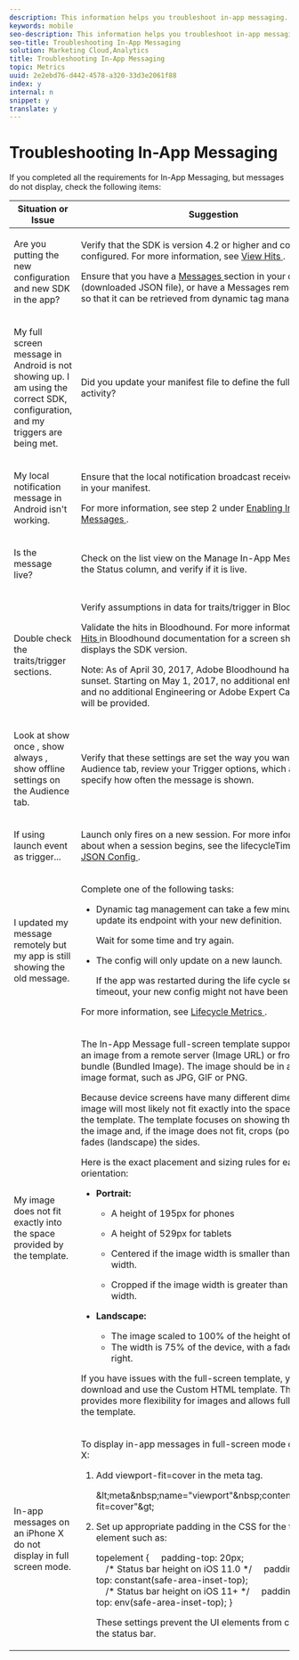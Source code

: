 ```yaml
---
description: This information helps you troubleshoot in-app messaging.
keywords: mobile
seo-description: This information helps you troubleshoot in-app messaging.
seo-title: Troubleshooting In-App Messaging
solution: Marketing Cloud,Analytics
title: Troubleshooting In-App Messaging
topic: Metrics
uuid: 2e2ebd76-d442-4578-a320-33d3e2061f88
index: y
internal: n
snippet: y
translate: y
---
```


# Troubleshooting In-App Messaging

If you completed all the requirements for In-App Messaging, but messages do not display, check the following items: 

<table id="table_DED57BD89C714BAB8C169B3C96D8D169"> 
 <thead> 
  <tr> 
   <th colname="col1" class="entry"> Situation or Issue </th> 
   <th colname="col2" class="entry"> Suggestion </th> 
  </tr> 
 </thead>
 <tbody> 
  <tr> 
   <td colname="col1"> <p>Are you putting the new configuration and new SDK in the app? </p> </td> 
   <td colname="col2"> <p>Verify that the SDK is version 4.2 or higher and correctly configured. For more information, see <a href="https://marketing.adobe.com/resources/help/en_US/mobile/bloodhound/view_hits.html" format="https" scope="external"> View Hits </a>. </p> <p>Ensure that you have a <a href="https://marketing.adobe.com/resources/help/en_US/mobile/ios/messaging.html" format="https" scope="external"> Messages </a> section in your configuration (downloaded JSON file), or have a Messages remote endpoint, so that it can be retrieved from dynamic tag management. </p> </td> 
  </tr> 
  <tr> 
   <td colname="col1"> <p> My full screen message in Android is not showing up. I am using the correct SDK, configuration, and my triggers are being met. </p> </td> 
   <td colname="col2"> <p> Did you update your manifest file to define the full screen activity? </p> </td> 
  </tr> 
  <tr> 
   <td colname="col1"> <p> My local notification message in Android isn't working. </p> </td> 
   <td colname="col2"> <p>Ensure that the local notification broadcast receiver is declared in your manifest. </p> <p>For more information, see step 2 under <a href="https://marketing.adobe.com/resources/help/en_US/mobile/android/messaging.html" format="https" scope="external"> Enabling In-App Messages </a>. </p> </td> 
  </tr> 
  <tr> 
   <td colname="col1"> <p>Is the message live? </p> </td> 
   <td colname="col2"> <p>Check on the list view on the Manage In-App Message page in the Status column, and verify if it is live. </p> </td> 
  </tr> 
  <tr> 
   <td colname="col1"> <p>Double check the traits/trigger sections. </p> </td> 
   <td colname="col2"> <p> Verify assumptions in data for traits/trigger in Bloodhound. </p> <p>Validate the hits in Bloodhound. For more information, see <a href="https://marketing.adobe.com/resources/help/en_US/mobile/bloodhound/view_hits.html" format="https" scope="external"> View Hits </a> in Bloodhound documentation for a screen shot that displays the SDK version. </p> <p> <p type="important">Note:  As of April 30, 2017, Adobe Bloodhound has been sunset. Starting on May 1, 2017, no additional enhancements and no additional Engineering or Adobe Expert Care support will be provided. </p> </p> </td> 
  </tr> 
  <tr> 
   <td colname="col1"> <p> Look at <span class="term"> show once </span>, <span class="term"> show always </span>, <span class="term"> show offline </span> settings on the Audience tab. </p> </td> 
   <td colname="col2"> <p> Verify that these settings are set the way you want. On the <span class="uicontrol"> Audience </span> tab, review your <span class="uicontrol"> Trigger </span> options, which allow you to specify how often the message is shown. </p> </td> 
  </tr> 
  <tr> 
   <td colname="col1"> <p> If using launch event as trigger... </p> </td> 
   <td colname="col2"> <p> Launch only fires on a new session. For more information about when a session begins, see the <span class="codeph"> lifecycleTimeout </span> row in <a href="https://marketing.adobe.com/resources/help/en_US/mobile/ios/json_config.html" format="https" scope="external"> JSON Config </a>. </p> </td> 
  </tr> 
  <tr> 
   <td colname="col1"> <p> I updated my message remotely but my app is still showing the old message. </p> </td> 
   <td colname="col2"> <p>Complete one of the following tasks: </p> <p> 
     <ul id="ul_B54F520649394EA4BCFEFFB44FF8828B"> 
      <li id="li_618CDDDE328148DEA16F15BBB28BB3E7">Dynamic tag management can take a few minutes to update its endpoint with your new definition. <p>Wait for some time and try again. </p> </li> 
      <li id="li_5F17E928421E4CFD9EE76A2BCB7862BB">The config will only update on a new launch. <p>If the app was restarted during the life cycle session timeout, your new config might not have been downloaded. </p> </li> 
     </ul> </p> <p>For more information, see <a href="../../metrics.md#concept_77CA5CEB51D1418FB98EC7C044682A05" format="dita" scope="local"> Lifecycle Metrics </a>. </p> </td> 
  </tr> 
  <tr> 
   <td colname="col1"> <p>My image does not fit exactly into the space provided by the template. </p> </td> 
   <td colname="col2"> <p>The In-App Message full-screen template supports displaying an image from a remote server (Image URL) or from the app bundle (Bundled Image). The image should be in a standard image format, such as JPG, GIF or PNG. </p> <p>Because device screens have many different dimensions, the image will most likely not fit exactly into the space provided by the template. The template focuses on showing the center of the image and, if the image does not fit, crops (portrait) or fades (landscape) the sides. </p> <p>Here is the exact placement and sizing rules for each orientation: </p> <p> 
     <ul id="ul_271EE431B7BE4DC7A22D4B6A4B0218D6"> 
      <li id="li_AFCACA75BFA04CBC8D7505D426E24051"> <p><b>Portrait: </b> </p> 
       <ul id="ul_A722B22DF73D4D439012508871A1897D"> 
        <li id="li_308B92BEAA8E4857BD79221E0F51046F"> <p>A height of 195px for phones </p> </li> 
        <li id="li_D1E4F4E36E224F759676E8D7CDD068F7"> <p>A height of 529px for tablets </p> </li> 
        <li id="li_B59CAC79DF7040399529E857F3FDD590"> <p>Centered if the image width is smaller than the device width. </p> </li> 
        <li id="li_B33E404F65774536AB1DE75D5D191AD1"> <p>Cropped if the image width is greater than the device width. </p> </li> 
       </ul> </li> 
      <li id="li_DE892D0C39284328A2989ACB0C6E9E64"> <p><b>Landscape: </b> </p> 
       <ul id="ul_ACACD99B50374A8988C10576C0F6CD69"> 
        <li id="li_2B75165DD9E64F2C92D0F2620538ED68">The image scaled to 100% of the height of the device. </li> 
        <li id="li_F575868A78FC47B28F3A95CB492EACD6">The width is 75% of the device, with a fade out on the right. </li> 
       </ul> </li> 
     </ul> </p> <p>If you have issues with the full-screen template, you can download and use the Custom HTML template. This template provides more flexibility for images and allows full control of the template. </p> </td> 
  </tr> 
  <tr> 
   <td colname="col1"> In-app messages on an iPhone X do not display in full screen mode. </td> 
   <td colname="col2"> <p>To display in-app messages in full-screen mode on an iPhone X: </p> <p> 
     <ol id="ol_D9F405FD4537422ABD949BE9BF240CA2"> 
      <li id="li_EDB3641E28AC42CABC0687DE5CD3819E">Add <span class="codeph"> viewport-fit=cover </span> in the meta tag. <p> 
        <codeblock class="syntax html">
          &amp;lt;meta&amp;nbsp;name="viewport"&amp;nbsp;content="viewport-fit=cover"&amp;gt; 
        </codeblock> </p> </li> 
      <li id="li_0D5CEE5CB91649FE84B988356DCB9761">Set up appropriate padding in the CSS for the top UI element such as: <p> 
        <codeblock class="syntax html">
          topelement&nbsp;{ 
         &nbsp;&nbsp;&nbsp;&nbsp;padding-top:&nbsp;20px; 
         &nbsp;&nbsp;&nbsp;&nbsp;/*&nbsp;Status&nbsp;bar&nbsp;height&nbsp;on&nbsp;iOS&nbsp;11.0&nbsp;*/ 
         &nbsp;&nbsp;&nbsp;&nbsp;padding-top:&nbsp;constant(safe-area-inset-top); 
         &nbsp;&nbsp;&nbsp;&nbsp;/*&nbsp;Status&nbsp;bar&nbsp;height&nbsp;on&nbsp;iOS&nbsp;11+&nbsp;*/ 
         &nbsp;&nbsp;&nbsp;&nbsp;padding-top:&nbsp;env(safe-area-inset-top); 
         } 
        </codeblock> </p> <p>These settings prevent the UI elements from colliding with the status bar. </p> </li> 
     </ol> </p> </td> 
  </tr> 
 </tbody> 
</table>

